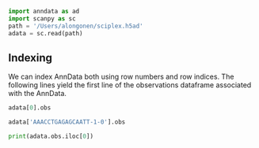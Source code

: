 ```python
import anndata as ad
import scanpy as sc
path = '/Users/alongonen/sciplex.h5ad'
adata = sc.read(path)
```


## Indexing

We can index AnnData both using row numbers and row indices. The following lines yield the first line of the observations dataframe associated with the AnnData.

```python
adata[0].obs
```

```python
adata['AAACCTGAGAGCAATT-1-0'].obs
```

```python
print(adata.obs.iloc[0])
```